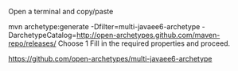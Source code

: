 Open a terminal and copy/paste

mvn archetype:generate -Dfilter=multi-javaee6-archetype -DarchetypeCatalog=http://open-archetypes.github.com/maven-repo/releases/
Choose 1 Fill in the required properties and proceed.

https://github.com/open-archetypes/multi-javaee6-archetype


